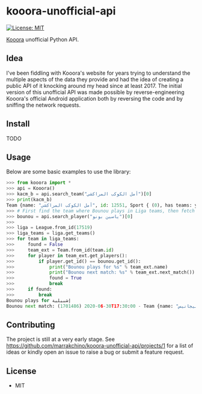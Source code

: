 # kooora-unofficial-api
[![License: MIT](https://img.shields.io/badge/License-MIT-yellow.svg)](https://opensource.org/licenses/MIT)

[Kooora](kooora.com) unofficial Python API.

## Idea 
I've been fiddling with Kooora's website for years trying to understand
the multiple aspects of the data they provide and had the idea of creating a public
API of it knocking around my head since at least 2017. The initial version of this
unofficial API was made possible by reverse-engineering Kooora's official Android
application both by reversing the code and by sniffing the network requests.

## Install
TODO

## Usage

Below are some basic examples to use the library:

```python
>>> from kooora import *
>>> api = Kooora()
>>> kacm_b = api.search_team("أمل الكوكب المراكشي")[0]
>>> print(kacm_b)
Team {name: "أمل الكوكب المراكشي", id: 12551, Sport { (0), has teams: yes}}
>>> # First find the team where Bounou plays in Liga teams, then fetch the next match.
>>> bounou = api.search_player("ياسين بونو")[0]
>>> 
>>> liga = League.from_id(17519)
>>> liga_teams = liga.get_teams()
>>> for team in liga_teams:
>>>     found = False
>>>     team_ext = Team.from_id(team.id)
>>>     for player in team_ext.get_players():
>>>         if player.get_id() == bounou.get_id():
>>>             print("Bounou plays for %s" % team_ext.name)
>>>             print("Bounou next match: %s" % team_ext.next_match())
>>>             found = True
>>>             break
>>>     if found:
>>>         break
Bounou plays for إشبيلية
Bounou next match: (1701486) 2020-06-30T17:30:00 - Team {name: "ليجانيس", id: 940, Sport { (0), has teams: yes}} Team {name: "إشبيلية", id: 76, Sport { (0), has teams: yes}}
``` 

## Contributing
The project is still at a very early stage.
See https://github.com/marrakchino/kooora-unofficial-api/projects/1 for a list 
of ideas or kindly open an issue to raise a bug or submit a feature request.

## License

* MIT
